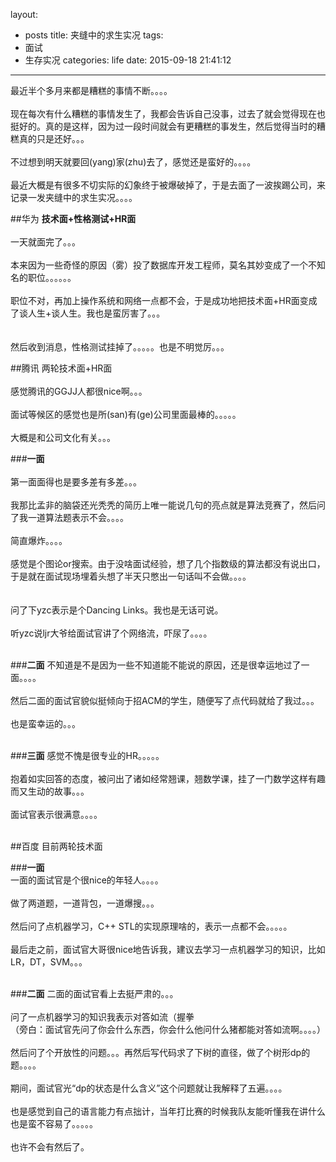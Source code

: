 layout:
  - posts
title: 夹缝中的求生实况
tags:
  - 面试
  - 生存实况
categories: life
date: 2015-09-18 21:41:12
---

最近半个多月来都是糟糕的事情不断。。。。 				
<br>
现在每次有什么糟糕的事情发生了，我都会告诉自己没事，过去了就会觉得现在也挺好的。真的是这样，因为过一段时间就会有更糟糕的事发生，然后觉得当时的糟糕真的只是还好。。。 				
<br>
不过想到明天就要回(yang)家(zhu)去了，感觉还是蛮好的。。。。 							
<br>
最近大概是有很多不切实际的幻象终于被爆破掉了，于是去面了一波挨踢公司，来记录一发夹缝中的求生实况。。。。					
<!--more--> 

##华为
**技术面+性格测试+HR面** 				
<br>
一天就面完了。。。  					
<br>
本来因为一些奇怪的原因（雾）投了数据库开发工程师，莫名其妙变成了一个不知名的职位。。。。。。				
<br>
职位不对，再加上操作系统和网络一点都不会，于是成功地把技术面+HR面变成了谈人生+谈人生。我也是蛮厉害了。。。 			
<br>		
然后收到消息，性格测试挂掉了。。。。。也是不明觉厉。。。
<br>

##腾讯
两轮技术面+HR面 		
<br>
感觉腾讯的GGJJ人都很nice啊。。。 				
<br>
面试等候区的感觉也是所(san)有(ge)公司里面最棒的。。。。。 
<br>	
大概是和公司文化有关。。。 			

###**一面**				
<br>
第一面面得也是要多差有多差。。。 					
<br>
我那比孟非的脑袋还光秃秃的简历上唯一能说几句的亮点就是算法竞赛了，然后问了我一道算法题表示不会。。。。 				
<br>
简直爆炸。。。。 				
<br>
感觉是个图论or搜索。由于没啥面试经验，想了几个指数级的算法都没有说出口，于是就在面试现场埋着头想了半天只憋出一句话叫不会做。。。。 			
<br>		
问了下yzc表示是个Dancing Links。我也是无话可说。				
<br>
听yzc说ljr大爷给面试官讲了个网络流，吓尿了。。。。 			
<br>

###**二面**
不知道是不是因为一些不知道能不能说的原因，还是很幸运地过了一面。。。。 
<br>				
然后二面的面试官貌似挺倾向于招ACM的学生，随便写了点代码就给了我过。。。 					
<br>
也是蛮幸运的。。。 				
<br>

###**三面**
感觉不愧是很专业的HR。。。。。 				
<br>
抱着如实回答的态度，被问出了诸如经常翘课，翘数学课，挂了一门数学这样有趣而又生动的故事。。。 				
<br>
面试官表示很满意。。。。 			 				 				
<br>

##百度
目前两轮技术面 					

###**一面** 					
一面的面试官是个很nice的年轻人。。。。 							
<br>
做了两道题，一道背包，一道爆搜。。。 				
<br>
然后问了点机器学习，C++ STL的实现原理啥的，表示一点都不会。。。。。 			
<br>
最后走之前，面试官大哥很nice地告诉我，建议去学习一点机器学习的知识，比如LR，DT，SVM。。。 				
<br>

###**二面**
二面的面试官看上去挺严肃的。。。				
<br>
问了一点机器学习的知识我表示对答如流（握拳 						
（旁白：面试官先问了你会什么东西，你会什么他问什么猪都能对答如流啊。。。。）					
<br>
然后问了个开放性的问题。。。再然后写代码求了下树的直径，做了个树形dp的题。。。。 					
<br>
期间，面试官光“dp的状态是什么含义”这个问题就让我解释了五遍。。。。 				
<br>
也是感觉到自己的语言能力有点拙计，当年打比赛的时候我队友能听懂我在讲什么也是蛮不容易了。。。。。 				
<br>
也许不会有然后了。